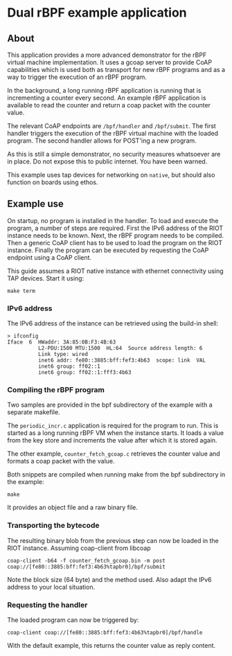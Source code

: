 # Dual rBPF example application 

## About

This application provides a more advanced demonstrator for the rBPF virtual
machine implementation. It uses a gcoap server to provide CoAP capabilities
which is used both as transport for new rBPF programs and as a way to trigger
the execution of an rBPF program.

In the background, a long running rBPF application is running that is
incrementing a counter every second. An example rBPF application is available to
read the counter and return a coap packet with the counter value.

The relevant CoAP endpoints are `/bpf/handler` and `/bpf/submit`. The first
handler triggers the execution of the rBPF virtual machine with the loaded
program. The second handler allows for POST'ing a new program.

As this is still a simple demonstrator, no security measures whatsoever are in
place.  Do not expose this to public internet. You have been warned.

This example uses tap devices for networking on `native`, but should also
function on boards using ethos.

## Example use

On startup, no program is installed in the handler. To load and execute the
program, a number of steps are required. First the IPv6 address of the RIOT
instance needs to be known. Next, the rBPF program needs to be compiled. Then a
generic CoAP client has to be used to load the program on the RIOT instance.
Finally the program can be executed by requesting the CoAP endpoint using a CoAP
client.

This guide assumes a RIOT native instance with ethernet connectivity using TAP
devices. Start it using:

```
make term
```

### IPv6 address

The IPv6 address of the instance can be retrieved using the build-in shell:

```
> ifconfig
Iface  6  HWaddr: 3A:85:0B:F3:4B:63
          L2-PDU:1500 MTU:1500  HL:64  Source address length: 6
          Link type: wired
          inet6 addr: fe80::3885:bff:fef3:4b63  scope: link  VAL
          inet6 group: ff02::1
          inet6 group: ff02::1:fff3:4b63
```

### Compiling the rBPF program

Two samples are provided in the bpf subdirectory of the example with a separate
makefile. 

The `periodic_incr.c` application is required for the program to run.
This is started as a long running rBPF VM when the instance starts. It loads a
value from the key store and increments the value after which it is stored
again.

The other example, `counter_fetch_gcoap.c` retrieves the counter value and formats a
coap packet with the value.

Both snippets are compiled when running make from the bpf subdirectory in the
example:

```
make
```

It provides an object file and a raw binary file.

### Transporting the bytecode

The resulting binary blob from the previous step can now be loaded in the RIOT
instance. Assuming coap-client from libcoap

```
coap-client -b64 -f counter_fetch_gcoap.bin -m post coap://[fe80::3885:bff:fef3:4b63%tapbr0]/bpf/submit
```

Note the block size (64 byte) and the method used. Also adapt the IPv6 address
to your local situation.

### Requesting the handler

The loaded program can now be triggered by:

```
coap-client coap://[fe80::3885:bff:fef3:4b63%tapbr0]/bpf/handle
```

With the default example, this returns the counter value as reply content.
